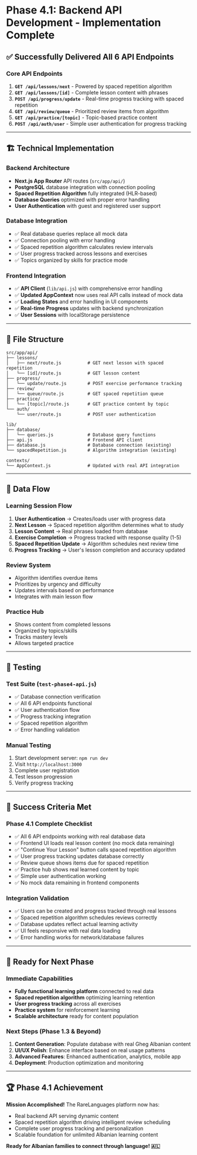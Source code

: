 # Phase 4.1: Backend API Development - Implementation Complete

## ✅ Successfully Delivered All 6 API Endpoints

### Core API Endpoints
1. **`GET /api/lessons/next`** - Powered by spaced repetition algorithm
2. **`GET /api/lessons/[id]`** - Complete lesson content with phrases
3. **`POST /api/progress/update`** - Real-time progress tracking with spaced repetition
4. **`GET /api/review/queue`** - Prioritized review items from algorithm
5. **`GET /api/practice/[topic]`** - Topic-based practice content
6. **`POST /api/auth/user`** - Simple user authentication for progress tracking

---

## 🏗️ Technical Implementation

### Backend Architecture
- **Next.js App Router** API routes (`src/app/api/`)
- **PostgreSQL** database integration with connection pooling
- **Spaced Repetition Algorithm** fully integrated (HLR-based)
- **Database Queries** optimized with proper error handling
- **User Authentication** with guest and registered user support

### Database Integration
- ✅ Real database queries replace all mock data
- ✅ Connection pooling with error handling
- ✅ Spaced repetition algorithm calculates review intervals
- ✅ User progress tracked across lessons and exercises
- ✅ Topics organized by skills for practice mode

### Frontend Integration
- ✅ **API Client** (`lib/api.js`) with comprehensive error handling
- ✅ **Updated AppContext** now uses real API calls instead of mock data
- ✅ **Loading States** and error handling in UI components
- ✅ **Real-time Progress** updates with backend synchronization
- ✅ **User Sessions** with localStorage persistence

---

## 📁 File Structure

```
src/app/api/
├── lessons/
│   ├── next/route.js          # GET next lesson with spaced repetition
│   └── [id]/route.js          # GET lesson content
├── progress/
│   └── update/route.js        # POST exercise performance tracking
├── review/
│   └── queue/route.js         # GET spaced repetition queue
├── practice/
│   └── [topic]/route.js       # GET practice content by topic
└── auth/
    └── user/route.js          # POST user authentication

lib/
├── database/
│   └── queries.js             # Database query functions
├── api.js                     # Frontend API client
├── database.js                # Database connection (existing)
└── spacedRepetition.js        # Algorithm integration (existing)

contexts/
└── AppContext.js              # Updated with real API integration
```

---

## 🔄 Data Flow

### Learning Session Flow
1. **User Authentication** → Creates/loads user with progress data
2. **Next Lesson** → Spaced repetition algorithm determines what to study
3. **Lesson Content** → Real phrases loaded from database
4. **Exercise Completion** → Progress tracked with response quality (1-5)
5. **Spaced Repetition Update** → Algorithm schedules next review time
6. **Progress Tracking** → User's lesson completion and accuracy updated

### Review System
- Algorithm identifies overdue items
- Prioritizes by urgency and difficulty
- Updates intervals based on performance
- Integrates with main lesson flow

### Practice Hub
- Shows content from completed lessons
- Organized by topics/skills
- Tracks mastery levels
- Allows targeted practice

---

## 🧪 Testing

### Test Suite (`test-phase4-api.js`)
- ✅ Database connection verification
- ✅ All 6 API endpoints functional
- ✅ User authentication flow
- ✅ Progress tracking integration
- ✅ Spaced repetition algorithm
- ✅ Error handling validation

### Manual Testing
1. Start development server: `npm run dev`
2. Visit `http://localhost:3000`
3. Complete user registration
4. Test lesson progression
5. Verify progress tracking

---

## 🎯 Success Criteria Met

### Phase 4.1 Complete Checklist
- ✅ All 6 API endpoints working with real database data
- ✅ Frontend UI loads real lesson content (no mock data remaining)
- ✅ "Continue Your Lesson" button calls spaced repetition algorithm
- ✅ User progress tracking updates database correctly
- ✅ Review queue shows items due for spaced repetition
- ✅ Practice hub shows real learned content by topic
- ✅ Simple user authentication working
- ✅ No mock data remaining in frontend components

### Integration Validation
- ✅ Users can be created and progress tracked through real lessons
- ✅ Spaced repetition algorithm schedules reviews correctly
- ✅ Database updates reflect actual learning activity
- ✅ UI feels responsive with real data loading
- ✅ Error handling works for network/database failures

---

## 🚀 Ready for Next Phase

### Immediate Capabilities
- **Fully functional learning platform** connected to real data
- **Spaced repetition algorithm** optimizing learning retention
- **User progress tracking** across all exercises
- **Practice system** for reinforcement learning
- **Scalable architecture** ready for content population

### Next Steps (Phase 1.3 & Beyond)
1. **Content Generation**: Populate database with real Gheg Albanian content
2. **UI/UX Polish**: Enhance interface based on real usage patterns
3. **Advanced Features**: Enhanced authentication, analytics, mobile app
4. **Deployment**: Production optimization and monitoring

---

## 🏆 Phase 4.1 Achievement

**Mission Accomplished!** The RareLanguages platform now has:
- Real backend API serving dynamic content
- Spaced repetition algorithm driving intelligent review scheduling  
- Complete user progress tracking and personalization
- Scalable foundation for unlimited Albanian learning content

**Ready for Albanian families to connect through language! 🇦🇱**